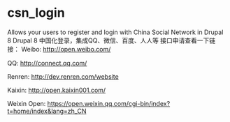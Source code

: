 # csn_login
Allows your users to register and login with China Social Network in Drupal 8
Drupal 8 中国化登录，集成QQ、微信、百度、人人等
接口申请查看一下链接：
Weibo: http://open.weibo.com/

QQ: http://connect.qq.com/

Renren: http://dev.renren.com/website

Kaixin: http://open.kaixin001.com/

Weixin Open: https://open.weixin.qq.com/cgi-bin/index?t=home/index&lang=zh_CN
